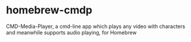 # homebrew-cmdp
 CMD-Media-Player, a cmd-line app which plays any video with characters and meanwhile supports audio playing, for Homebrew

